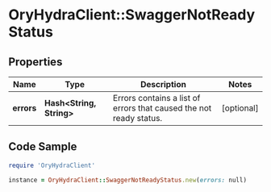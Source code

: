 # OryHydraClient::SwaggerNotReadyStatus

## Properties

Name | Type | Description | Notes
------------ | ------------- | ------------- | -------------
**errors** | **Hash&lt;String, String&gt;** | Errors contains a list of errors that caused the not ready status. | [optional] 

## Code Sample

```ruby
require 'OryHydraClient'

instance = OryHydraClient::SwaggerNotReadyStatus.new(errors: null)
```


